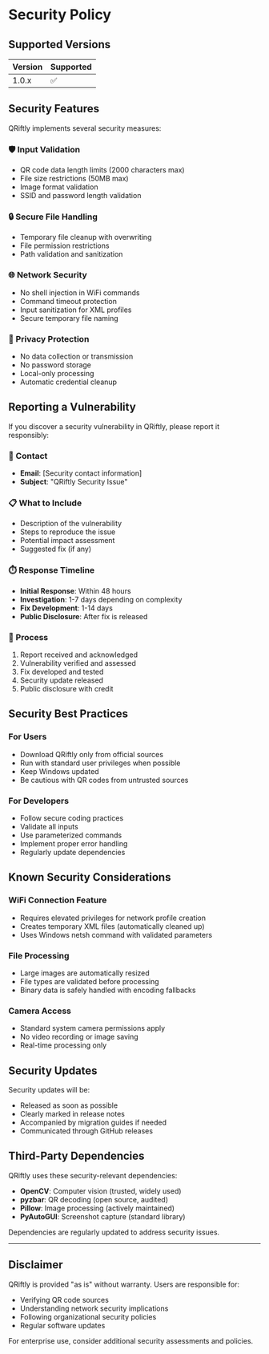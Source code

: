 # Security Policy

## Supported Versions

| Version | Supported          |
| ------- | ------------------ |
| 1.0.x   | :white_check_mark: |

## Security Features

QRiftly implements several security measures:

### 🛡️ Input Validation
- QR code data length limits (2000 characters max)
- File size restrictions (50MB max)
- Image format validation
- SSID and password length validation

### 🔒 Secure File Handling
- Temporary file cleanup with overwriting
- File permission restrictions
- Path validation and sanitization

### 🌐 Network Security
- No shell injection in WiFi commands
- Command timeout protection
- Input sanitization for XML profiles
- Secure temporary file naming

### 🚫 Privacy Protection
- No data collection or transmission
- No password storage
- Local-only processing
- Automatic credential cleanup

## Reporting a Vulnerability

If you discover a security vulnerability in QRiftly, please report it responsibly:

### 📧 Contact
- **Email**: [Security contact information]
- **Subject**: "QRiftly Security Issue"

### 📋 What to Include
- Description of the vulnerability
- Steps to reproduce the issue
- Potential impact assessment
- Suggested fix (if any)

### ⏱️ Response Timeline
- **Initial Response**: Within 48 hours
- **Investigation**: 1-7 days depending on complexity
- **Fix Development**: 1-14 days
- **Public Disclosure**: After fix is released

### 🔄 Process
1. Report received and acknowledged
2. Vulnerability verified and assessed
3. Fix developed and tested
4. Security update released
5. Public disclosure with credit

## Security Best Practices

### For Users
- Download QRiftly only from official sources
- Run with standard user privileges when possible
- Keep Windows updated
- Be cautious with QR codes from untrusted sources

### For Developers
- Follow secure coding practices
- Validate all inputs
- Use parameterized commands
- Implement proper error handling
- Regularly update dependencies

## Known Security Considerations

### WiFi Connection Feature
- Requires elevated privileges for network profile creation
- Creates temporary XML files (automatically cleaned up)
- Uses Windows netsh command with validated parameters

### File Processing
- Large images are automatically resized
- File types are validated before processing
- Binary data is safely handled with encoding fallbacks

### Camera Access
- Standard system camera permissions apply
- No video recording or image saving
- Real-time processing only

## Security Updates

Security updates will be:
- Released as soon as possible
- Clearly marked in release notes
- Accompanied by migration guides if needed
- Communicated through GitHub releases

## Third-Party Dependencies

QRiftly uses these security-relevant dependencies:
- **OpenCV**: Computer vision (trusted, widely used)
- **pyzbar**: QR decoding (open source, audited)
- **Pillow**: Image processing (actively maintained)
- **PyAutoGUI**: Screenshot capture (standard library)

Dependencies are regularly updated to address security issues.

---

## Disclaimer

QRiftly is provided "as is" without warranty. Users are responsible for:
- Verifying QR code sources
- Understanding network security implications
- Following organizational security policies
- Regular software updates

For enterprise use, consider additional security assessments and policies.
